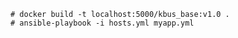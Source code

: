     # docker build -t localhost:5000/kbus_base:v1.0 .
    # ansible-playbook -i hosts.yml myapp.yml 
